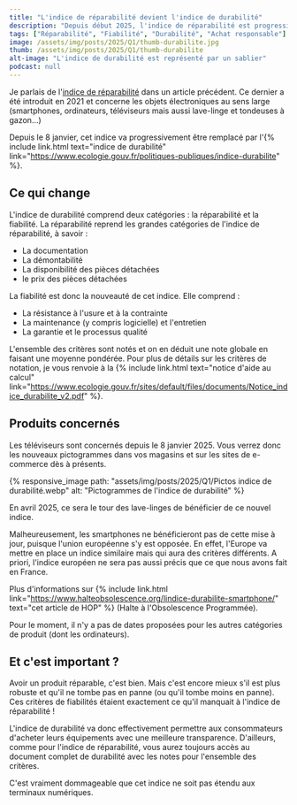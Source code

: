```yaml
---
title: "L'indice de réparabilité devient l'indice de durabilité"
description: "Depuis début 2025, l'indice de réparabilité est progressivement remplacé pour l'indice de durabilité. Qu'est-ce qui change ?"
tags: ["Réparabilité", "Fiabilité", "Durabilité", "Achat responsable"]
image: /assets/img/posts/2025/Q1/thumb-durabilite.jpg
thumb: /assets/img/posts/2025/Q1/thumb-durabilite
alt-image: "L'indice de durabilité est représenté par un sablier"
podcast: null
---
```


Je parlais de l'[indice de réparabilité](/blog/2023/12/04/indice-reparabilite) dans un article précédent. Ce dernier a été introduit en 2021 et concerne les objets électroniques au sens large (smartphones, ordinateurs, téléviseurs mais aussi lave-linge et tondeuses à gazon...)

Depuis le 8 janvier, cet indice va progressivement être remplacé par l'{% include link.html text="indice de durabilité" link="https://www.ecologie.gouv.fr/politiques-publiques/indice-durabilite" %}.

## Ce qui change

L'indice de durabilité comprend deux catégories : la réparabilité et la fiabilité. La réparabilité reprend les grandes catégories de l'indice de réparabilité, à savoir :
- La documentation
- La démontabilité
- La disponibilité des pièces détachées
- le prix des pièces détachées

La fiabilité est donc la nouveauté de cet indice. Elle comprend :
- La résistance à l'usure et à la contrainte
- La maintenance (y compris logicielle) et l'entretien
- La garantie et le processus qualité

L'ensemble des critères sont notés et on en déduit une note globale en faisant une moyenne pondérée. Pour plus de détails sur les critères de notation, je vous renvoie à la {% include link.html text="notice d'aide au calcul" link="https://www.ecologie.gouv.fr/sites/default/files/documents/Notice_indice_durabilite_v2.pdf" %}.

## Produits concernés

Les téléviseurs sont concernés depuis le 8 janvier 2025. Vous verrez donc les nouveaux pictogrammes dans vos magasins et sur les sites de e-commerce dès à présents.

{% responsive_image 
  path: "assets/img/posts/2025/Q1/Pictos indice de durabilité.webp"
  alt: "Pictogrammes de l'indice de durabilité"
%}

En avril 2025, ce sera le tour des lave-linges de bénéficier de ce nouvel indice. 

Malheureusement, les smartphones ne bénéficieront pas de cette mise à jour, puisque l'union européenne s'y est opposée. En effet, l'Europe va mettre en place un indice similaire mais qui aura des critères différents. A priori, l'indice européen ne sera pas aussi précis que ce que nous avons fait en France.

Plus d'informations sur {% include link.html link="https://www.halteobsolescence.org/lindice-durabilite-smartphone/" text="cet article de HOP" %} (Halte à l'Obsolescence Programmée).

Pour le moment, il n'y a pas de dates proposées pour les autres catégories de produit (dont les ordinateurs).

## Et c'est important ?

Avoir un produit réparable, c'est bien. Mais c'est encore mieux s'il est plus robuste et qu'il ne tombe pas en panne (ou qu'il tombe moins en panne). Ces critères de fiabilités étaient exactement ce qu'il manquait à l'indice de réparabilité !

L'indice de durabilité va donc effectivement permettre aux consommateurs d'acheter leurs équipements avec une meilleure transparence. D'ailleurs, comme pour l'indice de réparabilité, vous aurez toujours accès au document complet de durabilité avec les notes pour l'ensemble des critères.

C'est vraiment dommageable que cet indice ne soit pas étendu aux terminaux numériques.